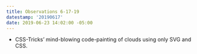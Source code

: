 ```yaml
---
title: Observations 6-17-19
datestamp: '20190617'
date: 2019-06-23 14:02:00 -05:00
---
```


- CSS-Tricks’ mind-blowing code-painting of clouds using only SVG and CSS.
